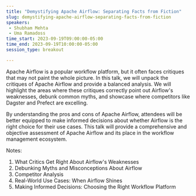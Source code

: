 ```yaml
---
title: "Demystifying Apache Airflow: Separating Facts from Fiction"
slug: demystifying-apache-airflow-separating-facts-from-fiction
speakers:
 - Shubham Mehta
 - Uma Ramadoss
time_start: 2023-09-19T09:00:00-05:00
time_end: 2023-09-19T10:00:00-05:00
session_type: breakout

---
```


Apache Airflow is a popular workflow platform, but it often faces critiques that may not paint the whole picture. In this talk, we will unpack the critiques of Apache Airflow and provide a balanced analysis. We will highlight the areas where these critiques correctly point out Airflow's weaknesses, debunk common myths, and showcase where competitors like Dagster and Prefect are excelling.

By understanding the pros and cons of Apache Airflow, attendees will be better equipped to make informed decisions about whether Airflow is the right choice for their use cases. This talk will provide a comprehensive and objective assessment of Apache Airflow and its place in the workflow management ecosystem. 

Notes:

1. What Critics Get Right About Airflow's Weaknesses
2. Debunking Myths and Misconceptions About Airflow
3. Competitor Analysis
4. Real-World Use Cases: When Airflow Shines
5. Making Informed Decisions: Choosing the Right Workflow Platform